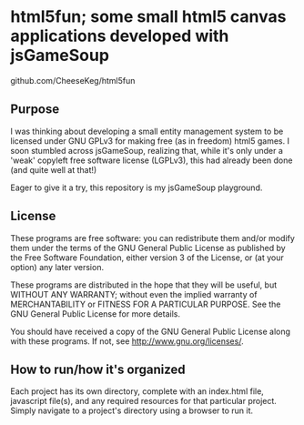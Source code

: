 html5fun; some small html5 canvas applications developed with jsGameSoup
===================================
github.com/CheeseKeg/html5fun

Purpose
-----------------------------------
I was thinking about developing a small entity management system to be licensed under GNU GPLv3 for making free (as in freedom) html5 games. I soon stumbled across jsGameSoup, realizing that, while it's only under a 'weak' copyleft free software license (LGPLv3), this had already been done (and quite well at that!)

Eager to give it a try, this repository is my jsGameSoup playground.

License
-----------------------------------
These programs are free software: you can redistribute them and/or modify
them under the terms of the GNU General Public License as published by
the Free Software Foundation, either version 3 of the License, or
(at your option) any later version.

These programs are distributed in the hope that they will be useful,
but WITHOUT ANY WARRANTY; without even the implied warranty of
MERCHANTABILITY or FITNESS FOR A PARTICULAR PURPOSE.  See the
GNU General Public License for more details.

You should have received a copy of the GNU General Public License
along with these programs.  If not, see <http://www.gnu.org/licenses/>.

How to run/how it's organized
-----------------------------------
Each project has its own directory, complete with an index.html file, javascript file(s), and any required resources for that particular project. Simply navigate to a project's directory using a browser to run it.
